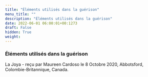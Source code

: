 ```yaml
---
title: "Éléments utilisés dans la guérison"
menu_title: ""
description: "Éléments utilisés dans la guérison"
date: 2022-06-01 06:00:01+00:1273
draft: False
hidden: True
weight:
---
```

### Éléments utilisés dans la guérison

La Joya - reçu par Maureen Cardoso le 8 Octobre 2020, Abbotsford, Colombie-Britannique, Canada.



